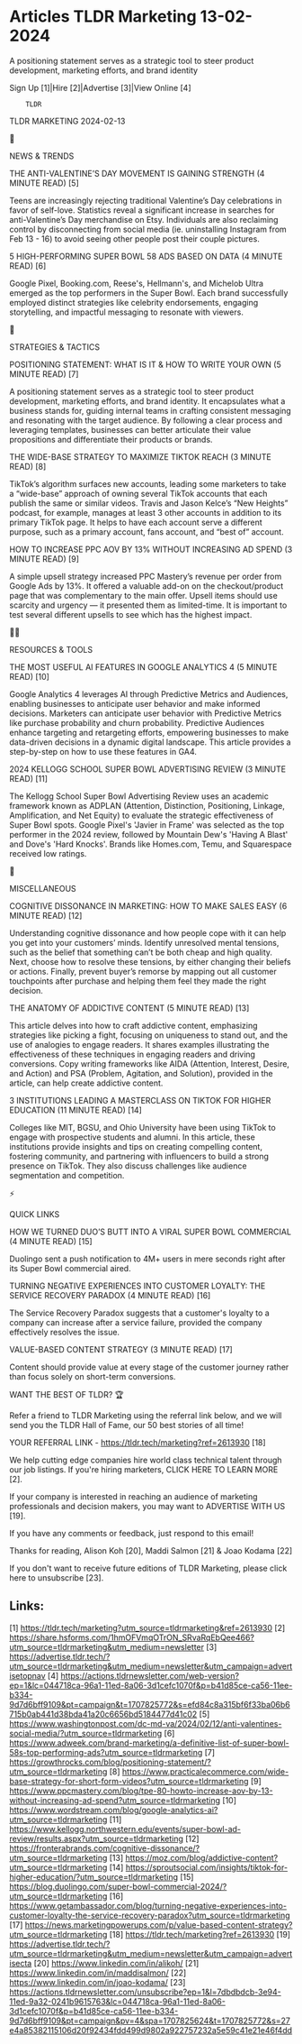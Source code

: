 # Articles TLDR Marketing 13-02-2024

A positioning statement serves as a strategic tool to steer product
development, marketing efforts, and brand identity  

Sign Up [1]|Hire [2]|Advertise [3]|View Online [4] 

		TLDR 

TLDR MARKETING 2024-02-13

📱 

NEWS & TRENDS

 THE ANTI-VALENTINE’S DAY MOVEMENT IS GAINING STRENGTH (4 MINUTE
READ) [5] 

 Teens are increasingly rejecting traditional Valentine’s Day
celebrations in favor of self-love. Statistics reveal a significant
increase in searches for anti-Valentine’s Day merchandise on Etsy.
Individuals are also reclaiming control by disconnecting from social
media (ie. uninstalling Instagram from Feb 13 - 16) to avoid seeing
other people post their couple pictures. 

 5 HIGH-PERFORMING SUPER BOWL 58 ADS BASED ON DATA (4 MINUTE READ) [6]


 Google Pixel, Booking.com, Reese's, Hellmann's, and Michelob Ultra
emerged as the top performers in the Super Bowl. Each brand
successfully employed distinct strategies like celebrity endorsements,
engaging storytelling, and impactful messaging to resonate with
viewers. 

🚀 

STRATEGIES & TACTICS

 POSITIONING STATEMENT: WHAT IS IT & HOW TO WRITE YOUR OWN (5 MINUTE
READ) [7] 

 A positioning statement serves as a strategic tool to steer product
development, marketing efforts, and brand identity. It encapsulates
what a business stands for, guiding internal teams in crafting
consistent messaging and resonating with the target audience. By
following a clear process and leveraging templates, businesses can
better articulate their value propositions and differentiate their
products or brands. 

 THE WIDE-BASE STRATEGY TO MAXIMIZE TIKTOK REACH (3 MINUTE READ) [8] 

 TikTok’s algorithm surfaces new accounts, leading some marketers to
take a “wide-base” approach of owning several TikTok accounts that
each publish the same or similar videos. Travis and Jason Kelce’s
“New Heights” podcast, for example, manages at least 3 other
accounts in addition to its primary TikTok page. It helps to have each
account serve a different purpose, such as a primary account, fans
account, and “best of” account. 

 HOW TO INCREASE PPC AOV BY 13% WITHOUT INCREASING AD SPEND (3 MINUTE
READ) [9] 

 A simple upsell strategy increased PPC Mastery’s revenue per order
from Google Ads by 13%. It offered a valuable add-on on the
checkout/product page that was complementary to the main offer. Upsell
items should use scarcity and urgency — it presented them as
limited-time. It is important to test several different upsells to see
which has the highest impact. 

🧑‍💻 

RESOURCES & TOOLS

 THE MOST USEFUL AI FEATURES IN GOOGLE ANALYTICS 4 (5 MINUTE READ)
[10] 

 Google Analytics 4 leverages AI through Predictive Metrics and
Audiences, enabling businesses to anticipate user behavior and make
informed decisions. Marketers can anticipate user behavior with
Predictive Metrics like purchase probability and churn probability.
Predictive Audiences enhance targeting and retargeting efforts,
empowering businesses to make data-driven decisions in a dynamic
digital landscape. This article provides a step-by-step on how to use
these features in GA4. 

 2024 KELLOGG SCHOOL SUPER BOWL ADVERTISING REVIEW (3 MINUTE READ)
[11] 

 The Kellogg School Super Bowl Advertising Review uses an academic
framework known as ADPLAN (Attention, Distinction, Positioning,
Linkage, Amplification, and Net Equity) to evaluate the strategic
effectiveness of Super Bowl spots. Google Pixel's 'Javier in Frame'
was selected as the top performer in the 2024 review, followed by
Mountain Dew's 'Having A Blast' and Dove's 'Hard Knocks'. Brands like
Homes.com, Temu, and Squarespace received low ratings. 

🎁 

MISCELLANEOUS

 COGNITIVE DISSONANCE IN MARKETING: HOW TO MAKE SALES EASY (6 MINUTE
READ) [12] 

 Understanding cognitive dissonance and how people cope with it can
help you get into your customers’ minds. Identify unresolved mental
tensions, such as the belief that something can’t be both cheap and
high quality. Next, choose how to resolve these tensions, by either
changing their beliefs or actions. Finally, prevent buyer’s remorse
by mapping out all customer touchpoints after purchase and helping
them feel they made the right decision. 

 THE ANATOMY OF ADDICTIVE CONTENT (5 MINUTE READ) [13] 

 This article delves into how to craft addictive content, emphasizing
strategies like picking a fight, focusing on uniqueness to stand out,
and the use of analogies to engage readers. It shares examples
illustrating the effectiveness of these techniques in engaging readers
and driving conversions. Copy writing frameworks like AIDA (Attention,
Interest, Desire, and Action) and PSA (Problem, Agitation, and
Solution), provided in the article, can help create addictive content.


 3 INSTITUTIONS LEADING A MASTERCLASS ON TIKTOK FOR HIGHER EDUCATION
(11 MINUTE READ) [14] 

 Colleges like MIT, BGSU, and Ohio University have been using TikTok
to engage with prospective students and alumni. In this article, these
institutions provide insights and tips on creating compelling content,
fostering community, and partnering with influencers to build a strong
presence on TikTok. They also discuss challenges like audience
segmentation and competition. 

⚡ 

QUICK LINKS

 HOW WE TURNED DUO’S BUTT INTO A VIRAL SUPER BOWL COMMERCIAL (4
MINUTE READ) [15] 

 Duolingo sent a push notification to 4M+ users in mere seconds right
after its Super Bowl commercial aired. 

 TURNING NEGATIVE EXPERIENCES INTO CUSTOMER LOYALTY: THE SERVICE
RECOVERY PARADOX (4 MINUTE READ) [16] 

 The Service Recovery Paradox suggests that a customer's loyalty to a
company can increase after a service failure, provided the company
effectively resolves the issue. 

 VALUE-BASED CONTENT STRATEGY (3 MINUTE READ) [17] 

 Content should provide value at every stage of the customer journey
rather than focus solely on short-term conversions. 

WANT THE BEST OF TLDR? 🏆

Refer a friend to TLDR Marketing using the referral link below, and we
will send you the TLDR Hall of Fame, our 50 best stories of all time!

YOUR REFERRAL LINK - https://tldr.tech/marketing?ref=2613930 [18]

 We help cutting edge companies hire world class technical talent
through our job listings. If you're hiring marketers, CLICK HERE TO
LEARN MORE [2]. 

If your company is interested in reaching an audience of marketing
professionals and decision makers, you may want to ADVERTISE WITH US
[19]. 

If you have any comments or feedback, just respond to this email! 

Thanks for reading, 
Alison Koh [20], Maddi Salmon [21] & Joao Kodama [22] 

If you don't want to receive future editions of TLDR Marketing,
please click here to unsubscribe [23]. 

 

Links:
------
[1] https://tldr.tech/marketing?utm_source=tldrmarketing&ref=2613930
[2] https://share.hsforms.com/1hmOFVmqOTrON_SRvaRqEbQee466?utm_source=tldrmarketing&utm_medium=newsletter
[3] https://advertise.tldr.tech/?utm_source=tldrmarketing&utm_medium=newsletter&utm_campaign=advertisetopnav
[4] https://actions.tldrnewsletter.com/web-version?ep=1&lc=044718ca-96a1-11ed-8a06-3d1cefc1070f&p=b41d85ce-ca56-11ee-b334-9d7d6bff9109&pt=campaign&t=1707825772&s=efd84c8a315bf6f33ba06b6715b0ab441d38bda41a20c6656bd5184477d41c02
[5] https://www.washingtonpost.com/dc-md-va/2024/02/12/anti-valentines-social-media/?utm_source=tldrmarketing
[6] https://www.adweek.com/brand-marketing/a-definitive-list-of-super-bowl-58s-top-performing-ads?utm_source=tldrmarketing
[7] https://growthrocks.com/blog/positioning-statement/?utm_source=tldrmarketing
[8] https://www.practicalecommerce.com/wide-base-strategy-for-short-form-videos?utm_source=tldrmarketing
[9] https://www.ppcmastery.com/blog/tpe-80-howto-increase-aov-by-13-without-increasing-ad-spend?utm_source=tldrmarketing
[10] https://www.wordstream.com/blog/google-analytics-ai?utm_source=tldrmarketing
[11] https://www.kellogg.northwestern.edu/events/super-bowl-ad-review/results.aspx?utm_source=tldrmarketing
[12] https://fronterabrands.com/cognitive-dissonance/?utm_source=tldrmarketing
[13] https://moz.com/blog/addictive-content?utm_source=tldrmarketing
[14] https://sproutsocial.com/insights/tiktok-for-higher-education/?utm_source=tldrmarketing
[15] https://blog.duolingo.com/super-bowl-commercial-2024/?utm_source=tldrmarketing
[16] https://www.getambassador.com/blog/turning-negative-experiences-into-customer-loyalty-the-service-recovery-paradox?utm_source=tldrmarketing
[17] https://news.marketingpowerups.com/p/value-based-content-strategy?utm_source=tldrmarketing
[18] https://tldr.tech/marketing?ref=2613930
[19] https://advertise.tldr.tech/?utm_source=tldrmarketing&utm_medium=newsletter&utm_campaign=advertisecta
[20] https://www.linkedin.com/in/alikoh/
[21] https://www.linkedin.com/in/maddisalmon/
[22] https://www.linkedin.com/in/joao-kodama/
[23] https://actions.tldrnewsletter.com/unsubscribe?ep=1&l=7dbdbdcb-3e94-11ed-9a32-0241b9615763&lc=044718ca-96a1-11ed-8a06-3d1cefc1070f&p=b41d85ce-ca56-11ee-b334-9d7d6bff9109&pt=campaign&pv=4&spa=1707825624&t=1707825772&s=27e4a85382115106d20f92434fdd499d9802a922757232a5e59c41e21e46f4dd